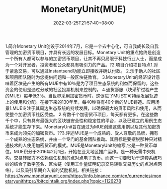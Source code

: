 ﻿---
weight: 
title: "MonetaryUnit(MUE)"
description: "Monetary Unit创设于2014年7月，它是一个去中心化，可自我成长及自我管理的加密货币，并具有长远的发展目标"
date: 2022-03-25T21:57:40+08:00
lastmod: 2022-03-25T16:45:40+08:00
draft: false
authors: ["Metabd"]
featuredImage: "monetaryunitmue.webp"
link: ""
tags: ["数字代币","MonetaryUnit(MUE)"]
categories: ["navigation"]
navigation: ["数字代币"]
lightgallery: true
toc: true
pinned: false
recommend: false
recommend1: false
---
1.简介Monetary Unit创设于2014年7月，它是一个去中心化，可自我成长及自我管理的加密货币项目，并具有长远的发展目标。Monetary Unit的重点始终是创造一个所有人都可以参与的加密货币项目，让其不再只局限于科技行业人士，而是成为一个对开发者，投资者和公众都具有吸引力的产品。?2.项目介绍项目特点1.对于紧急交易，可以通过Instantsend功能立即接收并确认付款。
2.乐于助人的社区和项目团队随时为您提供问题和一般区块链教育。
3.MonetaryUnit的经济设计意味着区块链产生的所有MUE中有10％是为了项目生态系统的利益而保留的。这些资金的使用是通过分散的社区投票机制来控制的。
4.通货膨胀（块采矿过程产生的MUE）每年低3％。当世界采用加密货币时，这促进了MUE在可持续发展轨迹上的使用和分配。在接下来的130年里，每40秒将有40个新的MUE铸造。应用场景1.MUE专注于其周边生态系统的持续发展，以确保最大的货币风险和使用，从而使整个加密货币社区受益。
2.有数千个加密货币项目，每天都有更多。在这些数千个中，只有具有最强大的区块链安全性和稳定性的平台，以及已建立的用例生态系统才能生存下来。MonetaryUnit旨在通过为MUE创建这些用例以及其他加密货币来成为领先的加密货币。??3.评述MUE是一个成熟的、受人尊敬的品牌，拥有一个成熟的生态系统，并由一个专门的基金团队推动。其目标是要摆脱那种只对精通技术的人使用加密货币的模式。MUE是MonetaryUnit的缩写,它是一种货币单位。MUE积分于2016年2月1日，开始在亚太地区推广运作。是一种无需中央机构，交易转账方不依赖信任机制的点对点电子货币。而这一切要归功于这套系统巧妙的结合了数字签名、区块链（使用工作量证明记录交易转账交易历史的点对点网络），以及吸引早期介入者的奖励机制。相关链接：https://www.monetaryunit.com/https://info.binance.com/cn/currencies/monetaryunithttps://bitcointalk.org/index.php?topic=1126278
